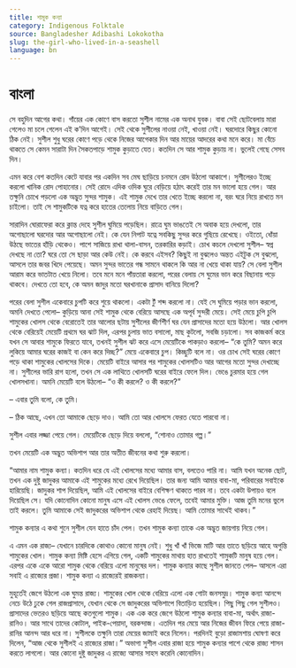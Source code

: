 ```yaml
---
title: শামুক কন্যা
category: Indigenous Folktale
source: Bangladesher Adibashi Lokokotha
slug: the-girl-who-lived-in-a-seashell
language: bn
---
```


# **বাংলা**

সে বহুদিন আগের কথা। গাঁয়ের এক কোণে বাস করতো সুশীল নামের এক অনাথ যুবক। বাবা সেই ছোটবেলায় মারা গেলেও মা চলে গেলেন এই ক’দিন আগেই। সেই থেকে সুশীলের নাওয়া নেই, খাওয়া নেই। ঘরদোরে কিছুর কোনো ঠিক নেই। সুশীল শুধু ঘরের কোণে পড়ে থেকে নিজের আগেকার দিন আর মায়ের আদরের কথা মনে করে। মা বেঁচে থাকতে সে কেমন সারাটা দিন সৈকতপাড়ে শামুক কুড়াতে যেত। কতদিন সে আর শামুক কুড়ায় না। ভুলেই গেছে সেসব দিন।

এমন করে বেশ কতদিন কেটে যাবার পর একদিন সব মেঘ ছাড়িয়ে চনমনে রোদ উঠলো আকাশে। সুশীলেরও ইচ্ছে করলো খানিক রোদ পোহানোর। সেই রোদে এদিক ওদিক ঘুরে বেড়িয়ে হঠাৎ করেই তার মন ভালো হয়ে গেল। আর তক্ষুনি চোখে পড়লো এক অদ্ভুত সুন্দর শামুক। এই শামুক দেখে তার খেতে ইচ্ছে করলো না, বরং ঘরে নিয়ে রাখতে মন চাইলো। তাই সে শামুকটিকে যত্ন করে হাতের তেলোয় নিয়ে বাড়িতে গেল।

সারাদিন ঘোরাফেরা করে ক্লান্ত দেহে সুশীল ঘুমিয়ে পড়েছিল। রাত্রে ঘুম ভাঙতেই সে অবাক হয়ে দেখলো, তার অগোছালো ঘরদোর আর অগোছালো নেই। কে যেন নিপাট যত্নে সবকিছু সুন্দর করে গুছিয়ে রেখেছে। ওইতো, ধোঁয়া উঠছে ভাতের হাঁড়ি থেকেও। পাশে সাজিয়ে রাখা থালা-বাসন, তরকারির কড়াই। চোখ কচলে দেখলো সুশীল– স্বপ্ন দেখছে না তো? ঘরে তো সে ছাড়া আর কেউ নেই। কে করবে এইসব? কিছুই না বুঝলেও অন্তত এইটুক সে বুঝলো, আসলে তার জবর খিদে পেয়েছে। অমন সুন্দর ভাতের গন্ধ সামনে থাকলে কি আর না খেয়ে থাকা যায়? সে বেলা সুশীল আরাম করে ভাতটাত খেয়ে নিলো। তবে মনে মনে পাঁয়তারা করলো, পরের বেলায় সে ঘুমের ভান করে বিছানায় পড়ে থাকবে। দেখতে তো হবে, কে অমন জাদুর মতো ঘরখানাকে প্রাসাদ বানিয়ে দিলো?

পরের বেলা সুশীল একেবারে চুপটি করে শুয়ে থাকলো। একটা টুঁ শব্দ করলো না। যেই সে ঘুমিয়ে পড়ার ভান করলো, অমনি দেখতে পেলো– কুড়িয়ে আনা সেই শামুক থেকে বেরিয়ে আসছে এক অপূর্ব সুন্দরী মেয়ে। সেই মেয়ে চুপি চুপি শামুকের খোলস থেকে বেরোতেই তার আলোর ছটায় সুশীলের জীর্ণশীর্ণ ঘর যেন প্রাসাদের মতো হয়ে উঠলো। আর খোলস থেকে বেরিয়েই মেয়েটি প্রথমে ঘর ঝাট দিল, এরপর চুলায় ভাত বসালো, মাছ কুটলো, সবজি চড়ালো। সব কাজকর্ম করে যখন সে আবার শামুকে ফিরতে যাবে, তখনই সুশীল ঝট করে এসে মেয়েটিকে পাকড়াও করলো– “কে তুমি? অমন করে লুকিয়ে আমার ঘরের কাজই বা কেন করে দিচ্ছ?” মেয়ে একেবারে চুপ। কিচ্ছুটি বলে না। ওর চোখ সেই ঘরের কোণে পড়ে থাকা শামুকের খোলসের দিকে। মেয়েটি বাইরে আসার পর শামুকের খোলসটিও আর আগের মতো সুন্দর দেখাচ্ছে না। সুশীলের ভারি রাগ হলো, তখন সে এক লাথিতে খোলসটি ঘরের বাইরে ফেলে দিল। ভেঙে চুরমার হয়ে গেল খোলসখানা। অমনি মেয়েটি বলে উঠলো– “ও কী করলে? ও কী করলে?”

– এবার তুমি বলো, কে তুমি।

– ঠিক আছে, এখন তো আমাকে ছেড়ে দাও। আমি তো আর খোলসে ফেরত যেতে পারবো না।

সুশীল এবার লজ্জা পেয়ে গেল। মেয়েটিকে ছেড়ে দিয়ে বললো, “শোনাও তোমার গল্প।”

তখন মেয়েটি এক অদ্ভুত অভিশাপ আর তার অতীত জীবনের কথা শুরু করলো।

“আমার নাম শামুক কন্যা। কতদিন ধরে যে এই খোলসের মধ্যে আমার বাস, বলতেও পারি না। আমি যখন অনেক ছোট, তখন এক দুষ্টু জাদুকর আমাকে এই শামুকের মধ্যে রেখে দিয়েছিল। তার জন্য আমি আমার বাবা-মা, পরিবারের সবাইকে হারিয়েছি। জাদুকর শাপ দিয়েছিল, আমি এই খোলসের বাইরে বেশিক্ষণ থাকতে পারব না। তবে একটা উপায়ও বলে দিয়েছিল সে। যদি কোনোদিন কোনো মানুষ এসে এই খোলস ভেঙে ফেলে, তবেই আমার মুক্তি। আজ তুমি মনের ভুলে তাই করলে। তুমি আমাকে সেই জাদুকরের অভিশাপ থেকে রেহাই দিয়েছ। আমি তোমার সাথেই থাকব।”

শামুক কন্যার এ কথা শুনে সুশীল যেন হাতে চাঁদ পেল। তখন শামুক কন্যা তাকে এক অদ্ভুত জায়গায় নিয়ে গেল।

এ এমন এক রাজ্য– যেখানে চারদিকে কোথাও কোনো মানুষ নেই। শুধু খাঁ খাঁ ভিজে মাটি আর তাতে ছড়িয়ে আহে অগুন্তি শামুকের খোল। শামুক কন্যা মিষ্টি হেসে এগিয়ে গেল, একটি শামুকের মাথায় হাত রাখতেই শামুকটি মানুষ হয়ে গেল। এরপর একে একে আরো শামুক থেকে বেরিয়ে এলো মানুষের দল। শামুক কন্যার কাছে সুশীল জানতে পেল– আসলে এরা সবাই এ রাজ্যের প্রজা। শামুক কন্যা এ রাজ্যেরই রাজকন্যা।

মুহূর্তেই জেগে উঠলো এক ঘুমন্ত রাজ্য। শামুকের খোল থেকে বেরিয়ে এলো এক গোটা জনসমুদ্র। শামুক কন্যা আনন্দে নেচে উঠে ঢুকে গেল রাজপ্রাসাদে, যেখান থেকে সে জাদুকরের অভিশাপে বিতাড়িত হয়েছিল। পিছু পিছু গেল সুশীলও। প্রাসাদের ভেতরও ছড়িয়ে আছে কতগুলো শামুক। এক এক করে জেগে উঠলো শামুক কন্যার বাবা-মা, অর্থাৎ রাজা-রানিও। আর সাথে তাদের কোটাল, পাইক-পেয়াদা, বরকন্দাজ। এতদিন পর মেয়ে আর নিজের জীবন ফিরে পেয়ে রাজা-রানির আনন্দ আর ধরে না। সুশীলকে তক্ষুনি তারা মেয়ের জামাই করে নিলেন। পরদিনই বুড়ো রাজামশায় ঘোষণা করে দিলেন, “আজ থেকে সুশীলই এ রাজ্যের রাজা।” অভাগা সুশীল এবার রাজা হয়ে শামুক কন্যার পাশে থেকে রাজ্য শাসন করতে লাগলো। আর কোনো দুষ্টু জাদুকর এ রাজ্যে আসার সাহস করেনি কোনোদিন।
